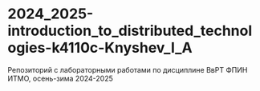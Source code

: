 # 2024_2025-introduction_to_distributed_technologies-k4110c-Knyshev_I_A
Репозиторий с лабораторными работами по дисциплине ВвРТ ФПИН ИТМО, осень-зима 2024-2025

